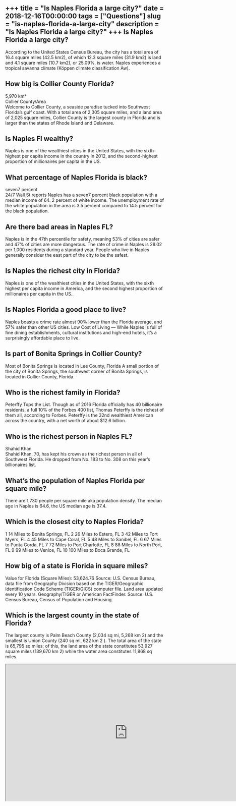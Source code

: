 +++
title = "Is Naples Florida a large city?"
date = 2018-12-16T00:00:00
tags = ["Questions"]
slug = "is-naples-florida-a-large-city"
description = "Is Naples Florida a large city?"
+++
Is Naples Florida a large city?
-------------------------------

According to the United States Census Bureau, the city has a total area of 16.4 square miles (42.5 km2), of which 12.3 square miles (31.9 km2) is land and 4.1 square miles (10.7 km2), or 25.09%, is water. Naples experiences a tropical savanna climate (Köppen climate classification Aw).

How big is Collier County Florida?
----------------------------------

5,970 km²  
Collier County/Area  
Welcome to Collier County, a seaside paradise tucked into Southwest Florida’s gulf coast. With a total area of 2,305 square miles, and a land area of 2,025 square miles, Collier County is the largest county in Florida and is larger than the states of Rhode Island and Delaware.

Is Naples Fl wealthy?
---------------------

Naples is one of the wealthiest cities in the United States, with the sixth-highest per capita income in the country in 2012, and the second-highest proportion of millionaires per capita in the US.

What percentage of Naples Florida is black?
-------------------------------------------

seven7 percent  
24/7 Wall St reports Naples has a seven7 percent black population with a median income of 64. 2 percent of white income. The unemployment rate of the white population in the area is 3.5 percent compared to 14.5 percent for the black population.

Are there bad areas in Naples FL?
---------------------------------

Naples is in the 47th percentile for safety, meaning 53% of cities are safer and 47% of cities are more dangerous. The rate of crime in Naples is 28.02 per 1,000 residents during a standard year. People who live in Naples generally consider the east part of the city to be the safest.

Is Naples the richest city in Florida?
--------------------------------------

Naples is one of the wealthiest cities in the United States, with the sixth highest per capita income in America, and the second highest proportion of millionaires per capita in the US..

Is Naples Florida a good place to live?
---------------------------------------

Naples boasts a crime rate almost 90% lower than the Florida average, and 57% safer than other US cities. Low Cost of Living — While Naples is full of fine dining establishments, cultural institutions and high-end hotels, it’s a surprisingly affordable place to live.

Is part of Bonita Springs in Collier County?
--------------------------------------------

Most of Bonita Springs is located in Lee County, Florida A small portion of the city of Bonita Springs, the southwest corner of Bonita Springs, is located in Collier County, Florida.

Who is the richest family in Florida?
-------------------------------------

Peterffy Tops the List. Though as of 2016 Florida officially has 40 billionaire residents, a full 10% of the Forbes 400 list, Thomas Peterffy is the richest of them all, according to Forbes. Peterffy is the 32nd wealthiest American across the country, with a net worth of about $12.6 billion.

Who is the richest person in Naples FL?
---------------------------------------

Shahid Khan  
Shahid Khan, 70, has kept his crown as the richest person in all of Southwest Florida. He dropped from No. 183 to No. 308 on this year’s billionaires list.

What’s the population of Naples Florida per square mile?
--------------------------------------------------------

There are 1,730 people per square mile aka population density. The median age in Naples is 64.6, the US median age is 37.4.

Which is the closest city to Naples Florida?
--------------------------------------------

1 14 Miles to Bonita Springs, FL 2 26 Miles to Estero, FL 3 42 Miles to Fort Myers, FL 4 45 Miles to Cape Coral, FL 5 48 Miles to Sanibel, FL 6 67 Miles to Punta Gorda, FL 7 72 Miles to Port Charlotte, FL 8 88 Miles to North Port, FL 9 99 Miles to Venice, FL 10 100 Miles to Boca Grande, FL

How big of a state is Florida in square miles?
----------------------------------------------

Value for Florida (Square Miles): 53,624.76 Source: U.S. Census Bureau, data file from Geography Division based on the TIGER/Geographic Identification Code Scheme (TIGER/GICS) computer file. Land area updated every 10 years. Geography/TIGER or American FactFinder. Source: U.S. Census Bureau, Census of Population and Housing.

Which is the largest county in the state of Florida?
----------------------------------------------------

The largest county is Palm Beach County (2,034 sq mi, 5,268 km 2) and the smallest is Union County (240 sq mi, 622 km 2 ). The total area of the state is 65,795 sq miles; of this, the land area of the state constitutes 53,927 square miles (139,670 km 2) while the water area constitutes 11,868 sq miles.

<iframe allow="accelerometer; autoplay; clipboard-write; encrypted-media; gyroscope; picture-in-picture" allowfullscreen="" class="__youtube_prefs__  epyt-is-override  no-lazyload" data-no-lazy="1" data-origheight="433" data-origwidth="770" data-skipgform_ajax_framebjll="" height="433" id="_ytid_21047" loading="lazy" src="https://www.youtube.com/embed/VS4-TtJNlCg?enablejsapi=1&autoplay=0&cc_load_policy=0&cc_lang_pref=&iv_load_policy=1&loop=0&modestbranding=0&rel=1&fs=1&playsinline=0&autohide=2&theme=dark&color=red&controls=1&" title="YouTube player" width="770"></iframe>